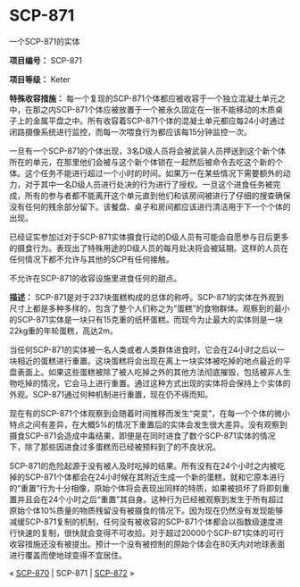 # SCP-871
                        




一个SCP-871的实体



**项目编号：** SCP-871

**项目等级：** Keter

**特殊收容措施：** 每一个复现的SCP-871个体都应被收容于一个独立混凝土单元之中，在那之内SCP-871个体应被放置于一个被永久固定在一张不能移动的木质桌子上的金属平盘之中。所有收容着SCP-871个体的混凝土单元都应每24小时通过闭路摄像系统进行监控，而每一次喂食行为都应该每15分钟监控一次。

一旦有一个SCP-871的个体出现，3名D级人员将会被武装人员押送到这个新个体所在的单元，在那里他们会被与这个新个体锁在一起然后被命令去吃这个新的个体。这个任务不能进行超过一个小时的时间。如果万一在某些情况下需要额外的动力，对于其中一名D级人员进行处决的行为进行了授权。一旦这个进食任务被完成，所有的参与者都不能离开这个单元直到他们和该房间被进行了仔细的搜查确保没有任何的残余部分留下。该餐盘、桌子和房间都应该进行清洁用于下一个个体的出现。

已经证实参加过对于SCP-871实体摄食行动的D级人员有可能会自愿参与日后更多的摄食行为。表现出了特殊用途的D级人员的每月处决将会被延期。这样的人员在任何情况下都不允许与其他的SCP有任何接触。

不允许在SCP-871的收容设施里进食任何的甜点。

**描述：** SCP-871是对于237块蛋糕构成的总体的称呼。SCP-871的实体在外观到尺寸上都是多种多样的，包含了整个人们称之为“蛋糕”的食物群体。观察到的最小的SCP-871实体是一块只有15克重的纸杯蛋糕。而现今为止最大的实体则是一块22kg重的年轮蛋糕，高达2m。

当任何SCP-871的实体被一名人类或者人类群体进食时，它会在24小时之后以一块相近的蛋糕进行重置。这块蛋糕将会出现在离上一块实体被吃掉的地点最近的平盘表面上。如果这些蛋糕被除了被人吃掉之外的其他方法彻底摧毁，包括被非人生物吃掉的情况，它会马上进行重置。通过这种方式出现的实体将会保持上个实体的外观。SCP-871通过何种机制进行重置，现在仍不得而知。

现在有的SCP-871个体观察到会随着时间推移而发生“突变”，在每一个个体的微小特点之间有差异，在大概5%的情况下重置后的实体会发生很大差异。没有观察到摄食SCP-871会造成中毒结果，即便是在同时进食了数个SCP-871实体的情况下，除了那些因进食过多蛋糕而已经被预料到了的不良状况。

SCP-871的危险起源于没有被人及时吃掉的结果。所有没有在24个小时之内被吃掉的SCP-871个体都会在24小时候在其附近生成一个新的蛋糕，就和它原本进行的“重置”行为十分相像，原始个体将会表现出同样的特质，如果被损坏了将即刻重置并且会在24个小时之后“重置”其自身。这种行为已经被观察到发生于所有超过原始个体10%质量的物质残留没有被摄食的情况下。因为现在仍然没有发现能够减缓SCP-871复制的机制，任何没有被收容的SCP-871个体都会以指数级速度进行快速的复制，很快就会变得不可收拾。对于超过20000个SCP-871实体的可行收容措施还没有被提出。预计一个没有被控制的原始个体会在80天内对地球表面进行覆盖而使地球变得不宜居住。



« [SCP-870](/scp-870) | SCP-871 | [SCP-872](/scp-872) »





                    